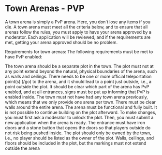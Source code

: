 # Town Arenas - PVP

A town arena is simply a PvP arena. Here, you don't lose any items if you die. A town arena must meet all the criteria below, and to ensure that all arenas follow the rules, you must apply to have your arena approved by a moderator. Each application will be reviewed, and if the requirements are met, getting your arena approved should be no problem.

Requirements for town arenas: The following requirements must be met to have PvP enabled:

The town arena should be a separate plot in the town. The plot must not at any point extend beyond the natural, physical boundaries of the arena, such as walls and ceilings. There needs to be one or more official teleportation point(s) (/go) to the arena, and it should lead to a point just outside, i.e., a point outside the plot. It should be clear which part of the arena has PvP enabled, and at all entrances, signs must be put up informing that PvP is enabled inside. The town must not have had any town arena previously, which means that we only provide one arena per town. There must be clear walls around the entire arena. The arena must be functional and fully built. It is not possible to continue building on the plot afterward. To make changes, you must first ask a moderator to unlock the plot. Then, you must submit a new application when the arena is ready. The entrance must have iron doors and a stone button that opens the doors so that players outside do not risk being pushed inside. The plot should only be owned by the town, i.e., no player should be listed as the owner of the plot. Walls, ceilings, and floors should be included in the plot, but the markings must not extend outside the arena

